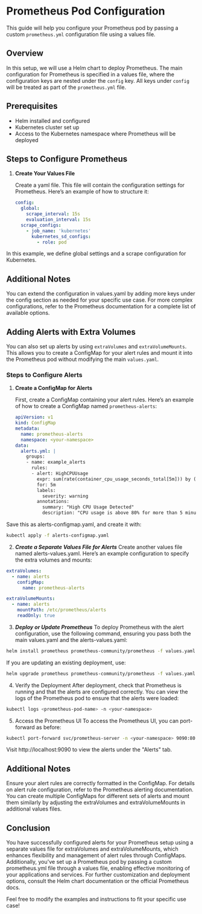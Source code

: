 # Prometheus Pod Configuration

This guide will help you configure your Prometheus pod by passing a custom `prometheus.yml` configuration file using a values file.

## Overview

In this setup, we will use a Helm chart to deploy Prometheus. The main configuration for Prometheus is specified in a values file, where the configuration keys are nested under the `config` key. All keys under `config` will be treated as part of the `prometheus.yml` file.

## Prerequisites

- Helm installed and configured
- Kubernetes cluster set up
- Access to the Kubernetes namespace where Prometheus will be deployed

## Steps to Configure Prometheus

1. **Create Your Values File**

   Create a yaml file. This file will contain the configuration settings for Prometheus. Here’s an example of how to structure it:

   ```yaml
   config:
     global:
       scrape_interval: 15s
       evaluation_interval: 15s
     scrape_configs:
       - job_name: 'kubernetes'
         kubernetes_sd_configs:
           - role: pod

In this example, we define global settings and a scrape configuration for Kubernetes.


## Additional Notes

You can extend the configuration in values.yaml by adding more keys under the config section as needed for your specific use case.
For more complex configurations, refer to the Prometheus documentation for a complete list of available options.

## Adding Alerts with Extra Volumes

You can also set up alerts by using `extraVolumes` and `extraVolumeMounts`. This allows you to create a ConfigMap for your alert rules and mount it into the Prometheus pod without modifying the main `values.yaml`.

### Steps to Configure Alerts

1. **Create a ConfigMap for Alerts**

   First, create a ConfigMap containing your alert rules. Here’s an example of how to create a ConfigMap named `prometheus-alerts`:

   ```yaml
   apiVersion: v1
   kind: ConfigMap
   metadata:
     name: prometheus-alerts
     namespace: <your-namespace>
   data:
     alerts.yml: |
       groups:
       - name: example_alerts
         rules:
         - alert: HighCPUUsage
           expr: sum(rate(container_cpu_usage_seconds_total[5m])) by (instance) > 0.8
           for: 5m
           labels:
             severity: warning
           annotations:
             summary: "High CPU Usage Detected"
             description: "CPU usage is above 80% for more than 5 minutes."
    ```

Save this as alerts-configmap.yaml, and create it with:

```bash
kubectl apply -f alerts-configmap.yaml
```
2. ***Create a Separate Values File for Alerts***
Create another values file named alerts-values.yaml. Here’s an example configuration to specify the extra volumes and mounts:

```yaml
extraVolumes:
  - name: alerts
    configMap:
      name: prometheus-alerts

extraVolumeMounts:
  - name: alerts
    mountPath: /etc/prometheus/alerts
    readOnly: true
```

3. ***Deploy or Update Prometheus***
To deploy Prometheus with the alert configuration, use the following command, ensuring you pass both the main values.yaml and the alerts-values.yaml:

```bash
helm install prometheus prometheus-community/prometheus -f values.yaml -f alerts-values.yaml -n <your-namespace>
```

If you are updating an existing deployment, use:

```bash
helm upgrade prometheus prometheus-community/prometheus -f values.yaml -f alerts-values.yaml -n <your-namespace>
```

4. Verify the Deployment
After deployment, check that Prometheus is running and that the alerts are configured correctly. You can view the logs of the Prometheus pod to ensure that the alerts were loaded:

```bash
kubectl logs <prometheus-pod-name> -n <your-namespace>
```

5. Access the Prometheus UI
To access the Prometheus UI, you can port-forward as before:

```bash
kubectl port-forward svc/prometheus-server -n <your-namespace> 9090:80
```

Visit http://localhost:9090 to view the alerts under the "Alerts" tab.

## Additional Notes
Ensure your alert rules are correctly formatted in the ConfigMap. For details on alert rule configuration, refer to the Prometheus alerting documentation.
You can create multiple ConfigMaps for different sets of alerts and mount them similarly by adjusting the extraVolumes and extraVolumeMounts in additional values files.

## Conclusion

You have successfully configured alerts for your Prometheus setup using a separate values file for extraVolumes and extraVolumeMounts, which enhances flexibility and management of alert rules through ConfigMaps. Additionally, you've set up a Prometheus pod by passing a custom prometheus.yml file through a values file, enabling effective monitoring of your applications and services. For further customization and deployment options, consult the Helm chart documentation or the official Prometheus docs.

Feel free to modify the examples and instructions to fit your specific use case!
